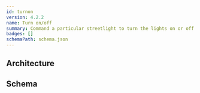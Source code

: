 ```yaml
---
id: turnon
version: 4.2.2
name: Turn on/off
summary: Command a particular streetlight to turn the lights on or off.
badges: []
schemaPath: schema.json
---
```

## Architecture
<NodeGraph />


## Schema
<SchemaViewer file="schema.json" title="Message Schema" maxHeight="500" />
